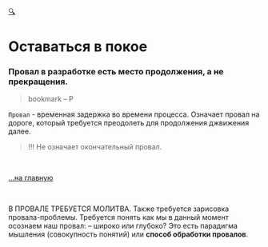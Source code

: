 <div id="navi"><a href="./navi#азъ">🔍</a></div>

# Оставаться в покое

### Провал в разработке есть место продолжения, а не прекращения.

>bookmark – P

`Провал` - временная задержка во времени процесса. Означает провал на дороге, который требуется преодолеть для продолжения джвижения далее.

>!!! Не означает окончательный провал.

<br>

[…на главную](/)

<br>

<!-- ![image](https://3.bp.blogspot.com/-l2K2uY0rcTo/YHkJRWSiOuI/AAAAAAAAGfo/TV82JslYcx8iE1qpKlO20NBED8gaABzlQCK4BGAYYCw/s800/%25D0%2598%25D0%25B7%25D0%25BE%25D0%25B1%25D1%2580%25D0%25B0%25D0%25B6%25D0%25B5%25D0%25BD%25D0%25B8%25D0%25B5%2BPNG-765391.png) -->

В ПРОВАЛЕ ТРЕБУЕТСЯ МОЛИТВА.
Также требуется зарисовка провала-проблемы.
Требуется понять как мы в данный момент осознаем наш провал: – широко или глубоко? Это есть парадигма мышления (совокупность понятий) или **способ обработки провалов**. 

